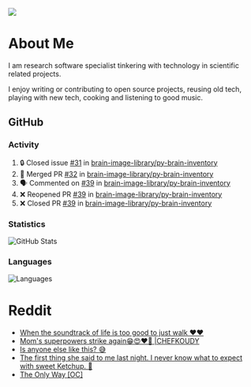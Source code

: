 ![](https://komarev.com/ghpvc/?username=icaoberg)

# About Me
I am research software specialist tinkering with technology in scientific related projects.

I enjoy writing or contributing to open source projects, reusing old tech, playing with new tech, cooking and listening to good music.

## GitHub
### Activity
<!--START_SECTION:activity-->
1. 🔒 Closed issue [#31](https://github.com/brain-image-library/py-brain-inventory/issues/31) in [brain-image-library/py-brain-inventory](https://github.com/brain-image-library/py-brain-inventory)
2. 🎉 Merged PR [#32](https://github.com/brain-image-library/py-brain-inventory/pull/32) in [brain-image-library/py-brain-inventory](https://github.com/brain-image-library/py-brain-inventory)
3. 🗣 Commented on [#39](https://github.com/brain-image-library/py-brain-inventory/pull/39#issuecomment-1646984896) in [brain-image-library/py-brain-inventory](https://github.com/brain-image-library/py-brain-inventory)
4. ❌ Reopened PR [#39](https://github.com/brain-image-library/py-brain-inventory/pull/39) in [brain-image-library/py-brain-inventory](https://github.com/brain-image-library/py-brain-inventory)
5. ❌ Closed PR [#39](https://github.com/brain-image-library/py-brain-inventory/pull/39) in [brain-image-library/py-brain-inventory](https://github.com/brain-image-library/py-brain-inventory)
<!--END_SECTION:activity-->

### Statistics
![GitHub Stats](https://github-readme-stats.vercel.app/api?username=icaoberg&count_private=true&show_icons=true)

### Languages
![Languages](https://github-readme-stats.vercel.app/api/top-langs/?username=icaoberg&show_icons=true&langs_count=10&hide=HTML,CSS,M)

# Reddit
<!-- BLOG-POST-LIST:START -->
- [When the soundtrack of life is too good to just walk ❤️❤️](https://www.reddit.com/r/u_icaoberg/comments/wp4k9l/when_the_soundtrack_of_life_is_too_good_to_just/)
- [Mom&#39;s superpowers strike again😁😍♥️🙏 |CHEFKOUDY](https://www.reddit.com/r/u_icaoberg/comments/wmxngf/moms_superpowers_strike_again_chefkoudy/)
- [Is anyone else like this? 😅](https://www.reddit.com/r/u_icaoberg/comments/wkq82y/is_anyone_else_like_this/)
- [The first thing she said to me last night. I never know what to expect with sweet Ketchup. 🤣](https://www.reddit.com/r/u_icaoberg/comments/ty1h5z/the_first_thing_she_said_to_me_last_night_i_never/)
- [The Only Way [OC]](https://www.reddit.com/r/u_icaoberg/comments/ty1cfr/the_only_way_oc/)
<!-- BLOG-POST-LIST:END -->
